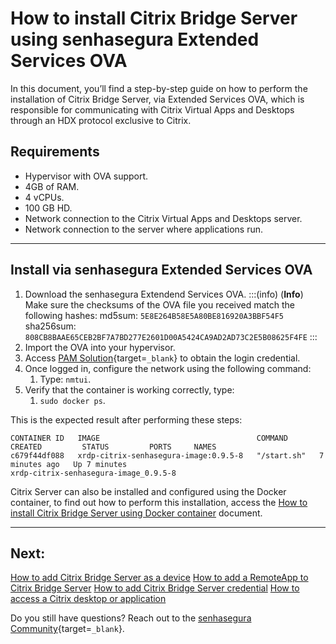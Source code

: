 # How to install Citrix Bridge Server using senhasegura Extended Services OVA

In this document, you’ll find a step-by-step guide on how to perform the installation of Citrix Bridge Server, via Extended Services OVA, which is responsible for communicating with Citrix Virtual Apps and Desktops through an HDX protocol exclusive to Citrix.

## Requirements

* Hypervisor with OVA support.
* 4GB of RAM.
* 4 vCPUs.
* 100 GB HD.
* Network connection to the Citrix Virtual Apps and Desktops server.
* Network connection to the server where applications run.

---
## Install via senhasegura Extended Services OVA

1. Download the senhasegura Extendend Services OVA.
    :::(info) (**Info**)
    Make sure the checksums of the OVA file you received match the following hashes:
    md5sum: `5E8E264B58E5A80BE816920A3BBF54F5`
    sha256sum: `808CB8BAAE65CEB2BF7A7BD277E2601D00A5424CA9AD2AD73C2E5B08625F4FE`
    :::
2. Import the OVA into your hypervisor.
3. Access [PAM Solution](https://suporte.senhasegura.com.br/){target=`_blank`} to obtain the login credential.
4. Once logged in, configure the network using the following command:
    1. Type: `nmtui`.
5. Verify that the container is working correctly, type:
    1. `sudo docker ps`.

This is the expected result after performing these steps:
```
CONTAINER ID   IMAGE                                   COMMAND       CREATED         STATUS         PORTS     NAMES
c679f44df088   xrdp-citrix-senhasegura-image:0.9.5-8   "/start.sh"   7 minutes ago   Up 7 minutes             
xrdp-citrix-senhasegura-image_0.9.5-8
```


Citrix Server can also be installed and configured using the Docker container, to find out how to perform this installation, access the [How to install Citrix Bridge Server using Docker container](/v3-32/docs/pam-session-how-to-install-citrix-bridge-server-using-docker-container) document.

---
## Next:
[How to add Citrix Bridge Server as a device](/v3-32/docs/how-to-add-citrix-bridge-server-as-a-device)
[How to add a RemoteApp to Citrix Bridge Server](/v3-32/docs/how-to-add-a-remoteapp-to-citrix-bridge-server)
[How to add Citrix Bridge Server credential](/v3-32/docs/how-to-add-citrix-bridge-server-credential)
[How to access a Citrix desktop or application](/v3-32/docs/how-to-access-a-citrix-desktop-or-application)

Do you still have questions? Reach out to the [senhasegura Community](https://community.senhasegura.io/){target=`_blank`}.